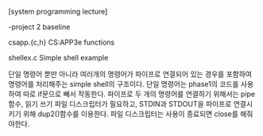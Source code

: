 [system programming lecture]

-project 2 baseline

csapp.{c,h}
        CS:APP3e functions

shellex.c
        Simple shell example

단일 명령어 뿐만 아니라 여러개의 명령어가 파이프로 연결되어 있는 경우를
포함하여 명령어를 처리해주는 simple shell의 구조이다.
단일 명령어는 phase1의 코드를 사용하여 따로 if문으로 빼서 작동한다.
파이프로 두 개의 명령어를 연결하기 위해서는 pipe함수, 읽기 쓰기 파일 디스크립터가 필요하고,
STDIN과 STDOUT을 파이프로 연결시키기 위해 dup2()함수를 이용한다.
파일 디스크립터는 사용이 종료되면 close를 해줘야한다.

